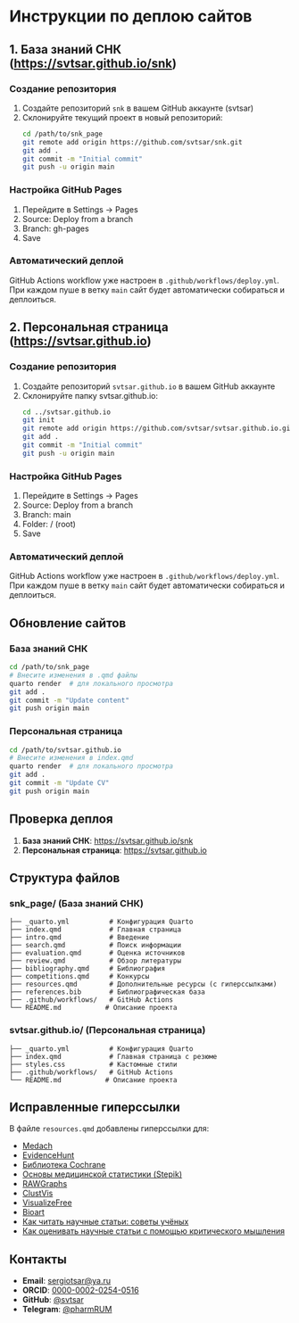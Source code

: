 # Инструкции по деплою сайтов

## 1. База знаний СНК (https://svtsar.github.io/snk)

### Создание репозитория
1. Создайте репозиторий `snk` в вашем GitHub аккаунте (svtsar)
2. Склонируйте текущий проект в новый репозиторий:
   ```bash
   cd /path/to/snk_page
   git remote add origin https://github.com/svtsar/snk.git
   git add .
   git commit -m "Initial commit"
   git push -u origin main
   ```

### Настройка GitHub Pages
1. Перейдите в Settings → Pages
2. Source: Deploy from a branch
3. Branch: gh-pages
4. Save

### Автоматический деплой
GitHub Actions workflow уже настроен в `.github/workflows/deploy.yml`. При каждом пуше в ветку `main` сайт будет автоматически собираться и деплоиться.

## 2. Персональная страница (https://svtsar.github.io)

### Создание репозитория
1. Создайте репозиторий `svtsar.github.io` в вашем GitHub аккаунте
2. Склонируйте папку svtsar.github.io:
   ```bash
   cd ../svtsar.github.io
   git init
   git remote add origin https://github.com/svtsar/svtsar.github.io.git
   git add .
   git commit -m "Initial commit"
   git push -u origin main
   ```

### Настройка GitHub Pages
1. Перейдите в Settings → Pages
2. Source: Deploy from a branch
3. Branch: main
4. Folder: / (root)
5. Save

### Автоматический деплой
GitHub Actions workflow уже настроен в `.github/workflows/deploy.yml`. При каждом пуше в ветку `main` сайт будет автоматически собираться и деплоиться.

## Обновление сайтов

### База знаний СНК
```bash
cd /path/to/snk_page
# Внесите изменения в .qmd файлы
quarto render  # для локального просмотра
git add .
git commit -m "Update content"
git push origin main
```

### Персональная страница
```bash
cd /path/to/svtsar.github.io
# Внесите изменения в index.qmd
quarto render  # для локального просмотра
git add .
git commit -m "Update CV"
git push origin main
```

## Проверка деплоя

1. **База знаний СНК**: https://svtsar.github.io/snk
2. **Персональная страница**: https://svtsar.github.io

## Структура файлов

### snk_page/ (База знаний СНК)
```
├── _quarto.yml          # Конфигурация Quarto
├── index.qmd            # Главная страница
├── intro.qmd            # Введение
├── search.qmd           # Поиск информации
├── evaluation.qmd       # Оценка источников
├── review.qmd           # Обзор литературы
├── bibliography.qmd     # Библиография
├── competitions.qmd     # Конкурсы
├── resources.qmd        # Дополнительные ресурсы (с гиперссылками)
├── references.bib       # Библиографическая база
├── .github/workflows/   # GitHub Actions
└── README.md           # Описание проекта
```

### svtsar.github.io/ (Персональная страница)
```
├── _quarto.yml          # Конфигурация Quarto
├── index.qmd            # Главная страница с резюме
├── styles.css           # Кастомные стили
├── .github/workflows/   # GitHub Actions
└── README.md           # Описание проекта
```

## Исправленные гиперссылки

В файле `resources.qmd` добавлены гиперссылки для:
- [Medach](https://medach.pro)
- [EvidenceHunt](https://evidencehunt.com)
- [Библиотека Cochrane](https://www.cochranelibrary.com)
- [Основы медицинской статистики (Stepik)](https://stepik.org/course/Основы-медицинской-статистики-1253)
- [RAWGraphs](https://rawgraphs.io)
- [ClustVis](https://biit.cs.ut.ee/clustvis/)
- [VisualizeFree](https://visualizefree.com)
- [Bioart](https://www.flickr.com/photos/niaid/)
- [Как читать научные статьи: советы учёных](https://habr.com/ru/post/example/)
- [Как оценивать научные статьи с помощью критического мышления](https://medach.pro/post/example)

## Контакты

- **Email**: sergiotsar@ya.ru
- **ORCID**: [0000-0002-0254-0516](https://orcid.org/0000-0002-0254-0516)
- **GitHub**: [@svtsar](https://github.com/svtsar)
- **Telegram**: [@pharmRUM](https://t.me/pharmRUM) 